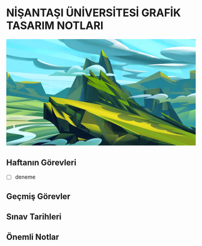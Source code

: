 # NİŞANTAŞI ÜNİVERSİTESİ GRAFİK TASARIM NOTLARI
![Dağ Resmi](pics/mountain.jpg)
## Haftanın Görevleri
- [ ] deneme






## Geçmiş Görevler




## Sınav Tarihleri


## Önemli Notlar